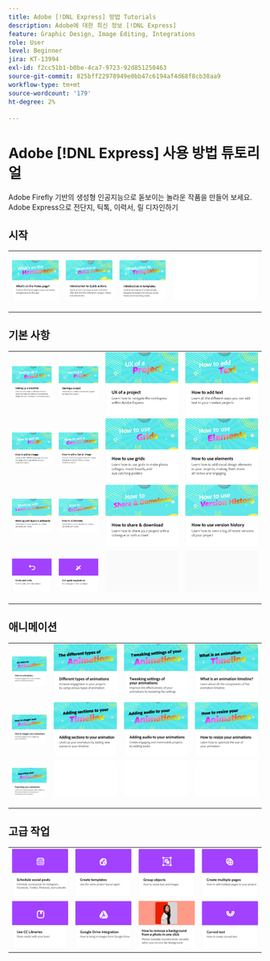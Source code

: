 ```yaml
---
title: Adobe [!DNL Express] 방법 Tutorials
description: Adobe에 대한 최신 정보 [!DNL Express]
feature: Graphic Design, Image Editing, Integrations
role: User
level: Beginner
jira: KT-13994
exl-id: f2cc51b1-b0be-4ca7-9723-92d851250463
source-git-commit: 825bff22978949e0bb47c6194af4d68f8cb38aa9
workflow-type: tm+mt
source-wordcount: '179'
ht-degree: 2%

---
```


# Adobe [!DNL Express] 사용 방법 튜토리얼

Adobe Firefly 기반의 생성형 인공지능으로 돋보이는 놀라운 작품을 만들어 보세요. Adobe Express으로 전단지, 틱톡, 이력서, 릴 디자인하기

## 시작

<table style="table-layout:fixed">
<tr>
 <td>
      <a href="get-started.md">
         <img alt="홈페이지의 기능" src="assets/home-page.png" />
      </a>
 </td>
 <td>
      <a href="quick-actions.md">
         <img alt="빠른 작업 소개" src="assets/quick-actions.png" />
      </a>
 </td>
 <td>
      <a href="introduction-templates.md">
         <img alt="빠른 작업 소개" src="assets/introduction-templates.png" />
      </a>
 </td>
 <td>
      <img alt="스페이서" src="../assets/Whitespacer.png" />
      <div>
      <br>
   </td>
</tr>
</table>

## 기본 사항

<table style="table-layout:fixed">
<tr>
 <td>
      <a href="brand.md">
         <img alt="브랜드 키트 설정" src="assets/brand.png" />
      </a>
  </td>
   <td>
      <a href="new-project.md">
         <img alt="프로젝트 시작" src="assets/starting-a-project.png" />
      </a>
  </td>
   <td>
      <a href="workspace.md">
         <img alt="프로젝트의 UX" src="assets/workspace.png" />
      </a>
  </td>
  <td>
      <a href="text-effects.md">
         <img alt="텍스트를 추가하는 방법" src="assets/text-effects.png" />
      </a>
  </td>
</tr>
<tr>
   <td>
      <a href="image-effects.md">
         <img alt="이미지를 추가하는 방법" src="assets/image-effects.png" />
      </a>
  </td>
   <td>
      <a href="add-gen-ai-image.md">
         <img alt="Gen AI 이미지를 추가하는 방법" src="assets/gen-ai-image.png" />
      </a>
  </td>
   <td>
      <a href="grids.md">
         <img alt="그리드 사용 방법" src="assets/grids.png" />
      </a>
  </td>
   <td>
         <a href="add-design-assets.md">
            <img alt="요소를 사용하는 방법" src="assets/design-assets.png" />
         </a>
   </td>
</tr>
<tr>
   <td>
         <a href="layers.md">
            <img alt="레이어 및 아트보드 작업" src="assets/layers.png" />
         </a>
   </td>
   <td>
   <a href="collaborate.md">
      <img alt="공동 작업 방법" src="assets/collaborate.png" />
   </a>
   </td>
   <td>
   <a href="share.md">
      <img alt="공유 및 다운로드 방법" src="assets/share.png" />
   </a>
   </td>
   <td>
   <a href="version-history.md">
      <img alt="버전 내역을 사용하는 방법" src="assets/version-history.png" />
   </a>
   </td>
</tr>
<tr>
   <td>
      <a href="undo-redo.md">
         <img alt="실행 취소 및 다시 실행" src="assets/undo-redo.png" />
      </a>
   </td>
   <td>
      <a href="get-inspiration.md">
         <img alt="빠른 영감 얻기" src="assets/inspiration.png" />
      </a>
  </td>
  <td>
      <img alt="스페이서" src="../assets/Gray_thumbnail.png" />
      <div>
      <br>
   </td>
   <td>
      <img alt="스페이서" src="../assets/Gray_thumbnail.png" />
      <div>
      <br>
   </td>
</tr>
</table>

## 애니메이션

<table style="table-layout:fixed">
<tr>
   <td>
         <a href="intro-animation.md">
            <img alt="애니메이션 소개" src="assets/intro-animations.png" />
         </a>
   </td>
  <td>
         <a href="different-types-animation.md">
            <img alt="다양한 유형의 애니메이션" src="assets/different-animations.png" />
         </a>
   </td>
   <td>
         <a href="tweak-animation.md">
            <img alt="애니메이션의 설정 조정하기" src="assets/tweaking-settings.png" />
         </a>
   </td>
   <td>
         <a href="animation-timeline.md">
            <img alt="애니메이션 타임라인이 무엇입니까?" src="assets/what-is-animation-timeline.png" />
         </a>
   </td>
</tr>
<tr>
   <td>
         <a href="stagger-animations.md">
            <img alt="애니메이션을 뒤흔드는 방법" src="assets/stagger-animations.png" />
         </a>
   </td>
   <td>
         <a href="add-sections-animation.md">
            <img alt="애니메이션에 섹션 추가" src="assets/add-sections.png" />
         </a>
   </td>
   <td>
         <a href="audio-animation.md">
            <img alt="애니메이션에 오디오 추가" src="assets/add-audio.png" />
         </a>
   </td>
   <td>
         <a href="resize-animations.md">
            <img alt="애니메이션 크기를 조정하는 방법" src="assets/resize-animations.png" />
         </a>
   </td>
</tr>
<tr>
   <td>
         <a href="export-animations.md">
            <img alt="애니메이션 내보내기" src="assets/exporting-animations.png" />
         </a>
   </td>
   <td>
      <img alt="스페이서" src="../assets/Whitespacer.png" />
      <div>
      <br>
   </td>
    <td>
      <img alt="스페이서" src="../assets/Whitespacer.png" />
      <div>
      <br>
   </td>
    <td>
      <img alt="스페이서" src="../assets/Whitespacer.png" />
      <div>
      <br>
   </td>
</tr>
</table>

## 고급 작업

<table style="table-layout:fixed">
<tr>
   <td>
      <a href="schedule.md">
         <img alt="소셜 게시물 예약" src="assets/schedule.png" />
      </a>
   </td>
   <td>
   <a href="create-templates.md">
      <img alt="템플릿 만들기" src="assets/templates.png" />
   </a>
   </td>
   <td>
         <a href="group-objects.md">
            <img alt="오브젝트 그룹화" src="assets/group-objects.png" />
         </a>
   </td>
   <td>
      <a href="multiple-pages.md">
         <img alt="여러 페이지 만들기" src="assets/multiple-pages.png" />
      </a>
  </td>
</tr>
<tr>
  <td>
      <a href="cc-libraries.md">
         <img alt="CC Libraries 사용" src="assets/cc-libraries.png" />
      </a>
  </td>
   <td>
      <a href="google-drive.md">
         <img alt="Google Drive 통합" src="assets/google-drive.png" />
      </a>
  </td>
   <td>
         <a href="remove-background.md">
            <img alt="배경 제거" src="assets/background.png" />
         </a>
   </td>
  <td>
         <a href="create-curved-text.md">
            <img alt="곡선 텍스트 만들기" src="assets/curved-text.png" />
         </a>
   </td>
</tr>
</table>
